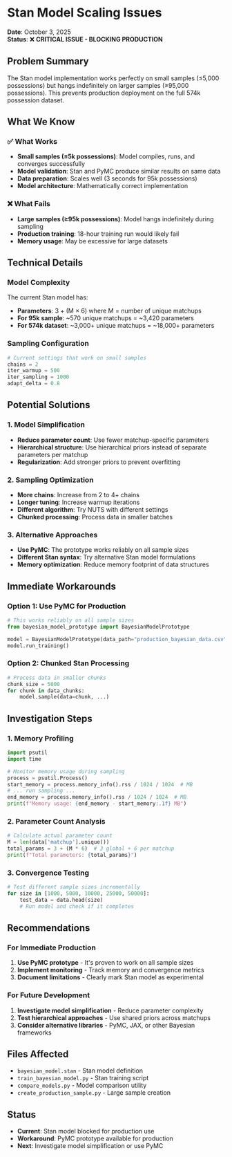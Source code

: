 # Stan Model Scaling Issues

**Date**: October 3, 2025  
**Status**: ❌ **CRITICAL ISSUE - BLOCKING PRODUCTION**

## Problem Summary

The Stan model implementation works perfectly on small samples (≤5,000 possessions) but hangs indefinitely on larger samples (≥95,000 possessions). This prevents production deployment on the full 574k possession dataset.

## What We Know

### ✅ What Works
- **Small samples (≤5k possessions)**: Model compiles, runs, and converges successfully
- **Model validation**: Stan and PyMC produce similar results on same data
- **Data preparation**: Scales well (3 seconds for 95k possessions)
- **Model architecture**: Mathematically correct implementation

### ❌ What Fails
- **Large samples (≥95k possessions)**: Model hangs indefinitely during sampling
- **Production training**: 18-hour training run would likely fail
- **Memory usage**: May be excessive for large datasets

## Technical Details

### Model Complexity
The current Stan model has:
- **Parameters**: 3 + (M × 6) where M = number of unique matchups
- **For 95k sample**: ~570 unique matchups = ~3,420 parameters
- **For 574k dataset**: ~3,000+ unique matchups = ~18,000+ parameters

### Sampling Configuration
```python
# Current settings that work on small samples
chains = 2
iter_warmup = 500
iter_sampling = 1000
adapt_delta = 0.8
```

## Potential Solutions

### 1. Model Simplification
- **Reduce parameter count**: Use fewer matchup-specific parameters
- **Hierarchical structure**: Use hierarchical priors instead of separate parameters per matchup
- **Regularization**: Add stronger priors to prevent overfitting

### 2. Sampling Optimization
- **More chains**: Increase from 2 to 4+ chains
- **Longer tuning**: Increase warmup iterations
- **Different algorithm**: Try NUTS with different settings
- **Chunked processing**: Process data in smaller batches

### 3. Alternative Approaches
- **Use PyMC**: The prototype works reliably on all sample sizes
- **Different Stan syntax**: Try alternative Stan model formulations
- **Memory optimization**: Reduce memory footprint of data structures

## Immediate Workarounds

### Option 1: Use PyMC for Production
```python
# This works reliably on all sample sizes
from bayesian_model_prototype import BayesianModelPrototype

model = BayesianModelPrototype(data_path="production_bayesian_data.csv")
model.run_training()
```

### Option 2: Chunked Stan Processing
```python
# Process data in smaller chunks
chunk_size = 5000
for chunk in data_chunks:
    model.sample(data=chunk, ...)
```

## Investigation Steps

### 1. Memory Profiling
```python
import psutil
import time

# Monitor memory usage during sampling
process = psutil.Process()
start_memory = process.memory_info().rss / 1024 / 1024  # MB
# ... run sampling ...
end_memory = process.memory_info().rss / 1024 / 1024  # MB
print(f"Memory usage: {end_memory - start_memory:.1f} MB")
```

### 2. Parameter Count Analysis
```python
# Calculate actual parameter count
M = len(data['matchup'].unique())
total_params = 3 + (M * 6)  # 3 global + 6 per matchup
print(f"Total parameters: {total_params}")
```

### 3. Convergence Testing
```python
# Test different sample sizes incrementally
for size in [1000, 5000, 10000, 25000, 50000]:
    test_data = data.head(size)
    # Run model and check if it completes
```

## Recommendations

### For Immediate Production
1. **Use PyMC prototype** - It's proven to work on all sample sizes
2. **Implement monitoring** - Track memory and convergence metrics
3. **Document limitations** - Clearly mark Stan model as experimental

### For Future Development
1. **Investigate model simplification** - Reduce parameter complexity
2. **Test hierarchical approaches** - Use shared priors across matchups
3. **Consider alternative libraries** - PyMC, JAX, or other Bayesian frameworks

## Files Affected

- `bayesian_model.stan` - Stan model definition
- `train_bayesian_model.py` - Stan training script
- `compare_models.py` - Model comparison utility
- `create_production_sample.py` - Large sample creation

## Status

- **Current**: Stan model blocked for production use
- **Workaround**: PyMC prototype available for production
- **Next**: Investigate model simplification or use PyMC
